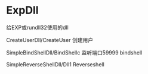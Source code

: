 # ExpDll
给EXP或rundll32使用的dll


CreateUserDll/CreateUser   创建用户


SimpleBindShellDll/BindShellc  监听端口59999 bindshell


SimpleReverseShellDll/Dll1 Reverseshell


